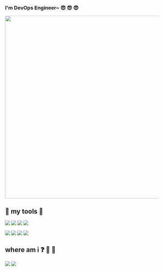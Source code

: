 ### I'm DevOps Engineer~ :sunglasses: :sunglasses: :sunglasses:
<img src="https://marvel-b1-cdn.bc0a.com/f00000000236551/dt-cdn.net/wp-content/uploads/2021/07/13429_ILL_DevOpsLoop.png" width="600" />
  
## :hammer: my tools :wrench:

<img src="https://img.shields.io/badge/Go-00ADD8?style=flat-square&logo=Go&logoColor=white"/></a>
<img src="https://img.shields.io/badge/Docker-2496ED?style=flat-square&logo=Docker&logoColor=white"/></a>
<img src="https://img.shields.io/badge/Kubernetes-326CE5?style=flat-square&logo=Kubernetes&logoColor=white"/></a>
<img src="https://img.shields.io/badge/Python-3766AB?style=flat-square&logo=Python&logoColor=white"/></a>

<img src="https://img.shields.io/badge/Amazon AWS-232F3E?style=flat-square&logo=Amazon AWS&logoColor=white"/></a>
<img src="https://img.shields.io/badge/Terraform-7B42BC?style=flat-square&logo=Terraform&logoColor=white"/></a>
<img src="https://img.shields.io/badge/Jenkins-D24939?style=flat-square&logo=Jenkins&logoColor=white"/></a>
<img src="https://img.shields.io/badge/Git-F05032?style=flat-square&logo=Git&logoColor=white"/></a>

## where am i  :question: :mag_right: :eyes:
[<img src="https://img.shields.io/badge/LinkedIn-0A66C2?style=flat-square&logo=LinkedIn&logoColor=white" target="_blank"/></a>](https://www.linkedin.com/in/bluemoons/)
<a href="mailto:devbluemoons@gmail.com" >
<img src="https://img.shields.io/badge/Gmail-EA4335?style=flat-square&logo=Gmail&logoColor=white" target="_blank"/>
</a>
